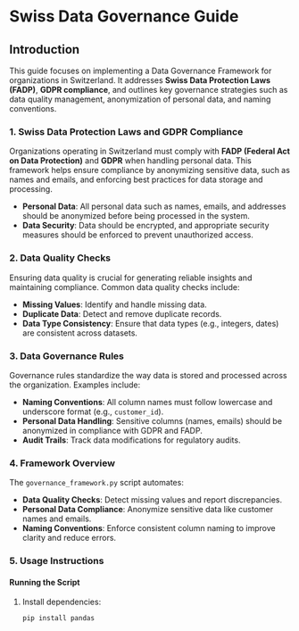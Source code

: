 # Swiss Data Governance Guide

## Introduction

This guide focuses on implementing a Data Governance Framework for organizations in Switzerland. It addresses **Swiss Data Protection Laws (FADP)**, **GDPR compliance**, and outlines key governance strategies such as data quality management, anonymization of personal data, and naming conventions.

### 1. Swiss Data Protection Laws and GDPR Compliance

Organizations operating in Switzerland must comply with **FADP (Federal Act on Data Protection)** and **GDPR** when handling personal data. This framework helps ensure compliance by anonymizing sensitive data, such as names and emails, and enforcing best practices for data storage and processing.

- **Personal Data**: All personal data such as names, emails, and addresses should be anonymized before being processed in the system.
- **Data Security**: Data should be encrypted, and appropriate security measures should be enforced to prevent unauthorized access.

### 2. Data Quality Checks

Ensuring data quality is crucial for generating reliable insights and maintaining compliance. Common data quality checks include:

- **Missing Values**: Identify and handle missing data.
- **Duplicate Data**: Detect and remove duplicate records.
- **Data Type Consistency**: Ensure that data types (e.g., integers, dates) are consistent across datasets.

### 3. Data Governance Rules

Governance rules standardize the way data is stored and processed across the organization. Examples include:

- **Naming Conventions**: All column names must follow lowercase and underscore format (e.g., `customer_id`).
- **Personal Data Handling**: Sensitive columns (names, emails) should be anonymized in compliance with GDPR and FADP.
- **Audit Trails**: Track data modifications for regulatory audits.

### 4. Framework Overview

The `governance_framework.py` script automates:

- **Data Quality Checks**: Detect missing values and report discrepancies.
- **Personal Data Compliance**: Anonymize sensitive data like customer names and emails.
- **Naming Conventions**: Enforce consistent column naming to improve clarity and reduce errors.

### 5. Usage Instructions

#### Running the Script

1. Install dependencies:
   ```bash
   pip install pandas

